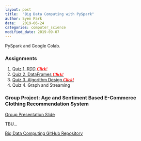 ```yaml
---
layout: post
title:  "Big Data Computing with PySpark"
author: Syen Park
date:   2019-06-24
categories: computer_science
modified_date: 2019-09-07
---
```

PySpark and Google Colab.





### Assignments

1. [Quiz 1. RDD  <span style="color:red; font-family: Babas;">__*Click!*__</span>](https://colab.research.google.com/drive/1MOpseNzEXs9oyxfu_gclevCu3GWI55o6)
2. [Quiz 2. DataFrames  <span style="color:red; font-family: Babas;">__*Click!*__</span>](https://colab.research.google.com/drive/1xGpgJMAWmDfjDKrEgTeiA8-40609heHP)
3. [Quiz 3. Algorithm Design <span style="color:red; font-family: Babas;">__*Click!*__</span>](https://colab.research.google.com/drive/1WyG0UY3NLJNXEBHhO5IbSnpwVOimnmNW) 
4. Quiz 4. Graph and Streaming

### Group Project: Age and Sentiment Based E-Commerce Clothing Recommendation System

[Group Presentation Slide](https://drive.google.com/open?id=1-14cJtsehJJwaJQzTM-VVzEUqNL9G8uzesS0rBoa-r0)


TBU...

[Big Data Computing GitHub Repository](https://github.com/syenpark/Big-Data-Computing)

